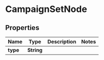 
# CampaignSetNode

## Properties
Name | Type | Description | Notes
------------ | ------------- | ------------- | -------------
**type** | **String** |  | 



